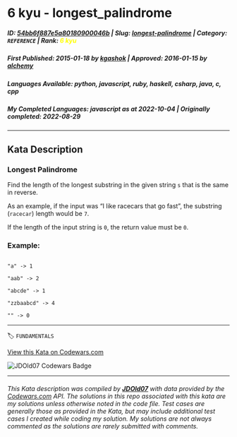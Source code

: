# 6 kyu - longest_palindrome

##### **ID**: [54bb6f887e5a80180900046b](https://www.codewars.com/kata/54bb6f887e5a80180900046b) | **Slug**: [longest-palindrome](https://www.codewars.com/kata/54bb6f887e5a80180900046b) | **Category**: `REFERENCE` | **Rank**: <span style="color:yellow">6 kyu</span>

##### **First Published**: 2015-01-18 ***by*** [kgashok](https://www.codewars.com/users/kgashok) | **Approved**: 2016-01-15 ***by*** [alchemy](https://www.codewars.com/users/alchemy)

##### **Languages Available**: python, javascript, ruby, haskell, csharp, java, c, cpp

##### **My Completed Languages**: javascript ***as at*** 2022-10-04 | **Originally completed**: 2022-08-29

---

## Kata Description


### Longest Palindrome



Find the length of the longest substring in the given string `s` that is the same in reverse.        



As an example, if the input was “I like racecars that go fast”, the substring (`racecar`) length would be `7`. 



If the length of the input string is `0`, the return value must be `0`. 



### Example:

```

"a" -> 1 

"aab" -> 2  

"abcde" -> 1

"zzbaabcd" -> 4

"" -> 0

```

---


🏷 `FUNDAMENTALS`


[View this Kata on Codewars.com](https://www.codewars.com/kata/54bb6f887e5a80180900046b)

![](https://www.codewars.com/users/jdold07/badges/large "JDOld07 Codewars Badge")

---

###### *This Kata description was compiled by [**JDOld07**](https://tpstech.dev) with data provided by the [Codewars.com](https://www.codewars.com) API.  The solutions in this repo associated with this kata are my solutions unless otherwise noted in the code file.  Test cases are generally those as provided in the Kata, but may include additional test cases I created while coding my solution.  My solutions are not always commented as the solutions are rarely submitted with comments.*
